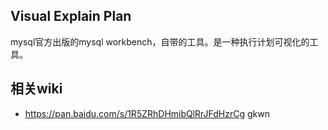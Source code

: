 ## Visual Explain Plan

mysql官方出版的mysql workbench，自带的工具。是一种执行计划可视化的工具。

## 相关wiki
*  https://pan.baidu.com/s/1R5ZRhDHmibQlRrJFdHzrCg gkwn